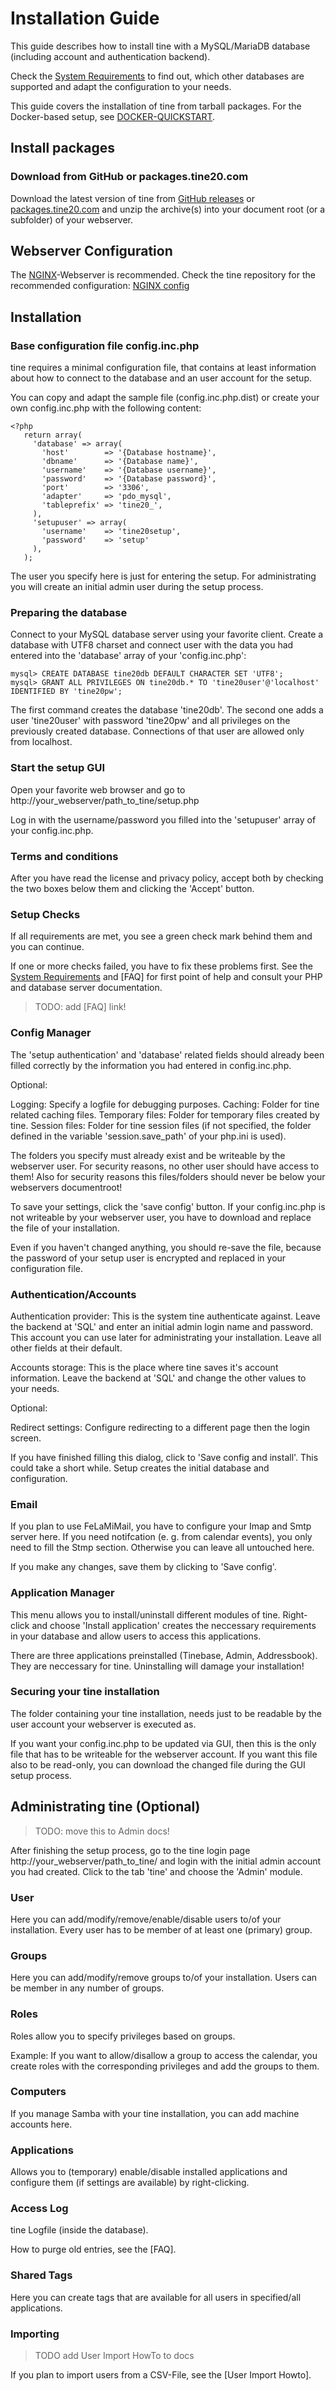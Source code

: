 Installation Guide
===================

This guide describes how to install tine with a MySQL/MariaDB database (including account and authentication backend).

Check the [System Requirements] to find out, which other databases are supported and adapt the configuration to your needs.

[System Requirements]: ./System_Requirements/

This guide covers the installation of tine from tarball packages. For the Docker-based setup, see [DOCKER-QUICKSTART].

[DOCKER-QUICKSTART]: ../docker/DOCKER-QUICKSTART/

Install packages
------

### Download from GitHub or packages.tine20.com

Download the latest version of tine from [GitHub releases] or [packages.tine20.com]
and unzip the archive(s) into your document root (or a subfolder) of your webserver.

[GitHub releases]: https://github.com/tine20/tine20/releases
[packages.tine20.com]: https://packages.tine20.com/maintenance/source/

Webserver Configuration
------

The [NGINX]-Webserver is recommended. Check the tine repository for the recommended configuration: [NGINX config]

[NGINX]: https://www.nginx.com/
[NGINX config]: https://github.com/tine20/tine20/tree/main/etc/nginx

Installation
------

### Base configuration file config.inc.php

tine requires a minimal configuration file, that contains at least information about how to connect to the database and an user account for the setup.

You can copy and adapt the sample file (config.inc.php.dist) or create your own config.inc.php with the following content:


```
<?php
   return array(
     'database' => array(
       'host'        => '{Database hostname}',
       'dbname'      => '{Database name}',
       'username'    => '{Database username}',
       'password'    => '{Database password}',
       'port'        => '3306',
       'adapter'     => 'pdo_mysql',
       'tableprefix' => 'tine20_',
     ),
     'setupuser' => array(
       'username'    => 'tine20setup',
       'password'    => 'setup'
     ),
   );
```

The user you specify here is just for entering the setup. For administrating you will create an initial admin user during the setup process.

### Preparing the database

Connect to your MySQL database server using your favorite client. Create a database with UTF8 charset and connect user with the data you had entered into the 'database' array of your 'config.inc.php':
~~~
mysql> CREATE DATABASE tine20db DEFAULT CHARACTER SET 'UTF8';
mysql> GRANT ALL PRIVILEGES ON tine20db.* TO 'tine20user'@'localhost' IDENTIFIED BY 'tine20pw';
~~~
The first command creates the database 'tine20db'. The second one adds a user 'tine20user' with password 'tine20pw' and all privileges on the previously created database. Connections of that user are allowed only from localhost.

### Start the setup GUI

Open your favorite web browser and go to http://your_webserver/path_to_tine/setup.php

Log in with the username/password you filled into the 'setupuser' array of your config.inc.php.


### Terms and conditions

After you have read the license and privacy policy, accept both by checking the two boxes below them and clicking the 'Accept' button.


### Setup Checks

If all requirements are met, you see a green check mark behind them and you can continue.

If one or more checks failed, you have to fix these problems first. See the [System Requirements] and [FAQ] for first point of help and consult your PHP and database server documentation.

> TODO: add [FAQ] link!

### Config Manager

The 'setup authentication' and 'database' related fields should already been filled correctly by the information you had entered in config.inc.php.


Optional:

Logging: Specify a logfile for debugging purposes.
Caching: Folder for tine related caching files.
Temporary files: Folder for temporary files created by tine.
Session files: Folder for tine session files (if not specified, the folder defined in the variable 'session.save_path' of your php.ini is used).

The folders you specify must already exist and be writeable by the webserver user. For security reasons, no other user should have access to them! Also for security reasons this files/folders should never be below your webservers documentroot!


To save your settings, click the 'save config' button. If your config.inc.php is not writeable by your webserver user, you have to download and replace the file of your installation.

Even if you haven't changed anything, you should re-save the file, because the password of your setup user is encrypted and replaced in your configuration file.


### Authentication/Accounts

Authentication provider: This is the system tine authenticate against. Leave the backend at 'SQL' and enter an initial admin login name and password. This account you can use later for administrating your installation. Leave all other fields at their default.

Accounts storage: This is the place where tine saves it's account information. Leave the backend at 'SQL' and change the other values to your needs.


Optional:

Redirect settings: Configure redirecting to a different page then the login screen.


If you have finished filling this dialog, click to 'Save config and install'. This could take a short while. Setup creates the initial database and configuration.


### Email

If you plan to use FeLaMiMail, you have to configure your Imap and Smtp server here. If you need notifcation (e. g. from calendar events), you only need to fill the Stmp section. Otherwise you can leave all untouched here.

If you make any changes, save them by clicking to 'Save config'.


### Application Manager

This menu allows you to install/uninstall different modules of tine. Right-click and choose 'Install application' creates the neccessary requirements in your database and allow users to access this applications.

There are three applications preinstalled (Tinebase, Admin, Addressbook). They are neccessary for tine. Uninstalling will damage your installation!

### Securing your tine installation

The folder containing your tine installation, needs just to be readable by the user account your webserver is executed as.

If you want your config.inc.php to be updated via GUI, then this is the only file that has to be writeable for the webserver account. If you want this file also to be read-only, you can download the changed file during the GUI setup process.



Administrating tine (Optional)
-----

> TODO: move this to Admin docs!

After finishing the setup process, go to the tine login page http://your_webserver/path_to_tine/ and login with the initial admin account you had created. Click to the tab 'tine' and choose the 'Admin' module.


### User

Here you can add/modify/remove/enable/disable users to/of your installation. Every user has to be member of at least one (primary) group.


### Groups

Here you can add/modify/remove groups to/of your installation. Users can be member in any number of groups.


### Roles

Roles allow you to specify privileges based on groups.

Example: If you want to allow/disallow a group to access the calendar, you create roles with the corresponding privileges and add the groups to them.


### Computers

If you manage Samba with your tine installation, you can add machine accounts here.


### Applications

Allows you to (temporary) enable/disable installed applications and configure them (if settings are available) by right-clicking.


### Access Log

tine Logfile (inside the database).

How to purge old entries, see the [FAQ].

### Shared Tags

Here you can create tags that are available for all users in specified/all applications.

### Importing

> TODO add User Import HowTo to docs

If you plan to import users from a CSV-File, see the [User Import Howto].

